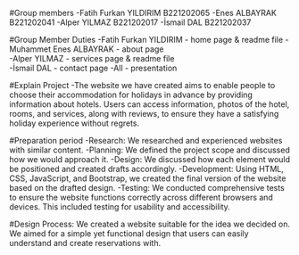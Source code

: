 #Group members
   -Fatih Furkan YILDIRIM       B221202065
   -Enes ALBAYRAK               B221202041
   -Alper YILMAZ                B221202017
   -İsmail DAL                  B221202037


#Group Member Duties
  -Fatih Furkan YILDIRIM  - home page & readme file
  -Muhammet Enes ALBAYRAK - about page      
  -Alper YILMAZ           - services page & readme file     
  -İsmail DAL             - contact page
  -All                    - presentation


#Explain Project
-The website we have created aims to enable people to choose their accommodation for holidays in advance by providing information about hotels. Users can access information, photos of the hotel, rooms, and services, along with reviews, to ensure they have a satisfying holiday experience without regrets.

#Preparation period
-Research: We researched and experienced websites with similar content.
-Planning: We defined the project scope and discussed how we would approach it.
-Design: We discussed how each element would be positioned and created drafts accordingly.
-Development: Using HTML, CSS, JavaScript, and Bootstrap, we created the final version of   the website based on the drafted design.
-Testing: We conducted comprehensive tests to ensure the website functions correctly across different browsers and devices. This included testing for usability and accessibility.
   


#Design Process: We created a website suitable for the idea we decided on. We aimed for a simple yet functional design that users can easily understand and create reservations with.